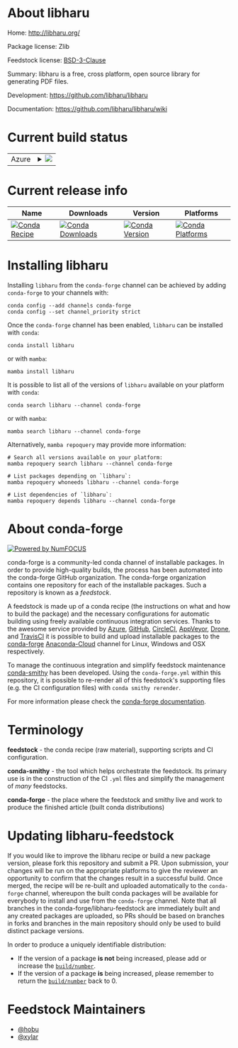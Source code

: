 About libharu
=============

Home: http://libharu.org/

Package license: Zlib

Feedstock license: [BSD-3-Clause](https://github.com/conda-forge/libharu-feedstock/blob/main/LICENSE.txt)

Summary: libharu is a free, cross platform, open source library for generating PDF
files.


Development: https://github.com/libharu/libharu

Documentation: https://github.com/libharu/libharu/wiki

Current build status
====================


<table>
    
  <tr>
    <td>Azure</td>
    <td>
      <details>
        <summary>
          <a href="https://dev.azure.com/conda-forge/feedstock-builds/_build/latest?definitionId=9346&branchName=main">
            <img src="https://dev.azure.com/conda-forge/feedstock-builds/_apis/build/status/libharu-feedstock?branchName=main">
          </a>
        </summary>
        <table>
          <thead><tr><th>Variant</th><th>Status</th></tr></thead>
          <tbody><tr>
              <td>linux_64</td>
              <td>
                <a href="https://dev.azure.com/conda-forge/feedstock-builds/_build/latest?definitionId=9346&branchName=main">
                  <img src="https://dev.azure.com/conda-forge/feedstock-builds/_apis/build/status/libharu-feedstock?branchName=main&jobName=linux&configuration=linux%20linux_64_" alt="variant">
                </a>
              </td>
            </tr><tr>
              <td>osx_64</td>
              <td>
                <a href="https://dev.azure.com/conda-forge/feedstock-builds/_build/latest?definitionId=9346&branchName=main">
                  <img src="https://dev.azure.com/conda-forge/feedstock-builds/_apis/build/status/libharu-feedstock?branchName=main&jobName=osx&configuration=osx%20osx_64_" alt="variant">
                </a>
              </td>
            </tr><tr>
              <td>osx_arm64</td>
              <td>
                <a href="https://dev.azure.com/conda-forge/feedstock-builds/_build/latest?definitionId=9346&branchName=main">
                  <img src="https://dev.azure.com/conda-forge/feedstock-builds/_apis/build/status/libharu-feedstock?branchName=main&jobName=osx&configuration=osx%20osx_arm64_" alt="variant">
                </a>
              </td>
            </tr><tr>
              <td>win_64</td>
              <td>
                <a href="https://dev.azure.com/conda-forge/feedstock-builds/_build/latest?definitionId=9346&branchName=main">
                  <img src="https://dev.azure.com/conda-forge/feedstock-builds/_apis/build/status/libharu-feedstock?branchName=main&jobName=win&configuration=win%20win_64_" alt="variant">
                </a>
              </td>
            </tr>
          </tbody>
        </table>
      </details>
    </td>
  </tr>
</table>

Current release info
====================

| Name | Downloads | Version | Platforms |
| --- | --- | --- | --- |
| [![Conda Recipe](https://img.shields.io/badge/recipe-libharu-green.svg)](https://anaconda.org/conda-forge/libharu) | [![Conda Downloads](https://img.shields.io/conda/dn/conda-forge/libharu.svg)](https://anaconda.org/conda-forge/libharu) | [![Conda Version](https://img.shields.io/conda/vn/conda-forge/libharu.svg)](https://anaconda.org/conda-forge/libharu) | [![Conda Platforms](https://img.shields.io/conda/pn/conda-forge/libharu.svg)](https://anaconda.org/conda-forge/libharu) |

Installing libharu
==================

Installing `libharu` from the `conda-forge` channel can be achieved by adding `conda-forge` to your channels with:

```
conda config --add channels conda-forge
conda config --set channel_priority strict
```

Once the `conda-forge` channel has been enabled, `libharu` can be installed with `conda`:

```
conda install libharu
```

or with `mamba`:

```
mamba install libharu
```

It is possible to list all of the versions of `libharu` available on your platform with `conda`:

```
conda search libharu --channel conda-forge
```

or with `mamba`:

```
mamba search libharu --channel conda-forge
```

Alternatively, `mamba repoquery` may provide more information:

```
# Search all versions available on your platform:
mamba repoquery search libharu --channel conda-forge

# List packages depending on `libharu`:
mamba repoquery whoneeds libharu --channel conda-forge

# List dependencies of `libharu`:
mamba repoquery depends libharu --channel conda-forge
```


About conda-forge
=================

[![Powered by
NumFOCUS](https://img.shields.io/badge/powered%20by-NumFOCUS-orange.svg?style=flat&colorA=E1523D&colorB=007D8A)](https://numfocus.org)

conda-forge is a community-led conda channel of installable packages.
In order to provide high-quality builds, the process has been automated into the
conda-forge GitHub organization. The conda-forge organization contains one repository
for each of the installable packages. Such a repository is known as a *feedstock*.

A feedstock is made up of a conda recipe (the instructions on what and how to build
the package) and the necessary configurations for automatic building using freely
available continuous integration services. Thanks to the awesome service provided by
[Azure](https://azure.microsoft.com/en-us/services/devops/), [GitHub](https://github.com/),
[CircleCI](https://circleci.com/), [AppVeyor](https://www.appveyor.com/),
[Drone](https://cloud.drone.io/welcome), and [TravisCI](https://travis-ci.com/)
it is possible to build and upload installable packages to the
[conda-forge](https://anaconda.org/conda-forge) [Anaconda-Cloud](https://anaconda.org/)
channel for Linux, Windows and OSX respectively.

To manage the continuous integration and simplify feedstock maintenance
[conda-smithy](https://github.com/conda-forge/conda-smithy) has been developed.
Using the ``conda-forge.yml`` within this repository, it is possible to re-render all of
this feedstock's supporting files (e.g. the CI configuration files) with ``conda smithy rerender``.

For more information please check the [conda-forge documentation](https://conda-forge.org/docs/).

Terminology
===========

**feedstock** - the conda recipe (raw material), supporting scripts and CI configuration.

**conda-smithy** - the tool which helps orchestrate the feedstock.
                   Its primary use is in the construction of the CI ``.yml`` files
                   and simplify the management of *many* feedstocks.

**conda-forge** - the place where the feedstock and smithy live and work to
                  produce the finished article (built conda distributions)


Updating libharu-feedstock
==========================

If you would like to improve the libharu recipe or build a new
package version, please fork this repository and submit a PR. Upon submission,
your changes will be run on the appropriate platforms to give the reviewer an
opportunity to confirm that the changes result in a successful build. Once
merged, the recipe will be re-built and uploaded automatically to the
`conda-forge` channel, whereupon the built conda packages will be available for
everybody to install and use from the `conda-forge` channel.
Note that all branches in the conda-forge/libharu-feedstock are
immediately built and any created packages are uploaded, so PRs should be based
on branches in forks and branches in the main repository should only be used to
build distinct package versions.

In order to produce a uniquely identifiable distribution:
 * If the version of a package **is not** being increased, please add or increase
   the [``build/number``](https://docs.conda.io/projects/conda-build/en/latest/resources/define-metadata.html#build-number-and-string).
 * If the version of a package **is** being increased, please remember to return
   the [``build/number``](https://docs.conda.io/projects/conda-build/en/latest/resources/define-metadata.html#build-number-and-string)
   back to 0.

Feedstock Maintainers
=====================

* [@hobu](https://github.com/hobu/)
* [@xylar](https://github.com/xylar/)

